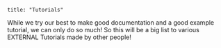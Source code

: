 ```
title: "Tutorials"
```
While we try our best to make good documentation and a good example tutorial, we can only do so much! 
So this will be a big list to various EXTERNAL Tutorials made by other people!

